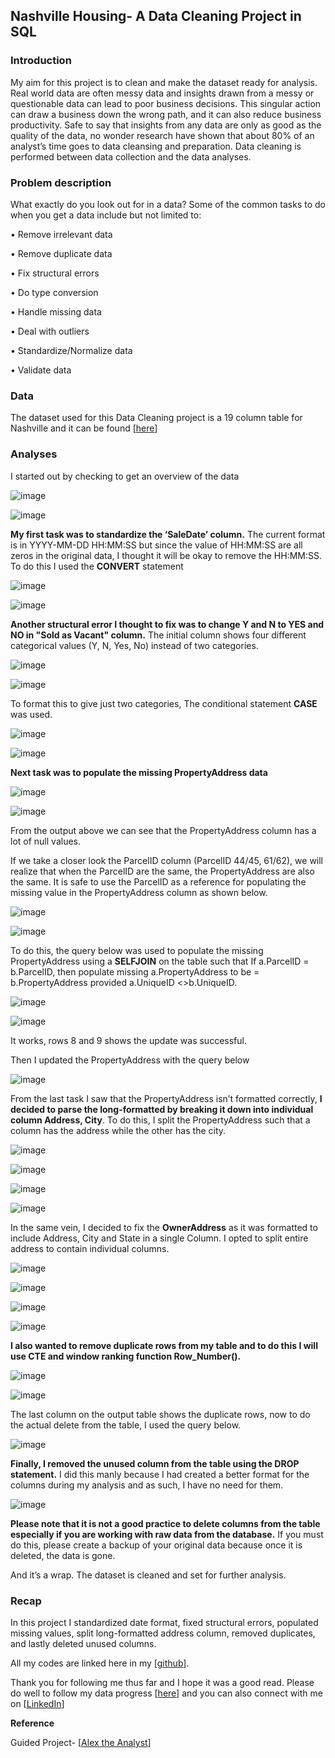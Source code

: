 ## Nashville Housing- A Data Cleaning Project in SQL


### Introduction
My aim for this project is to clean and make the dataset ready for analysis. Real world data are often messy data and insights drawn from a messy or questionable data can lead to poor business decisions.  This singular action can draw a business down the wrong path, and it can also reduce business productivity. Safe to say that insights from any data are only as good as the quality of the data, no wonder research have shown that about 80% of an analyst’s time goes to data cleansing and preparation. Data cleaning is performed between data collection and the data analyses.





### Problem description
What exactly do you look out for in a data? Some of the common tasks to do when you get a data include but not limited to:

•	Remove irrelevant data

•	Remove duplicate data

•	Fix structural errors

•	Do type conversion

•	Handle missing data

•	Deal with outliers

•	Standardize/Normalize data

•	Validate data





### Data
The dataset used for this Data Cleaning project is a 19 column table for Nashville and it can be found [[here](https://github.com/Tolulope-Akinmoju/NashvilleHousing-Data-clean-in-SQL/blob/main/Nashville%20Housing%20Data%20for%20Data%20Cleaning.xlsx)] 




### Analyses

I started out by checking to get an overview of the data

![image](https://user-images.githubusercontent.com/114532273/211410268-076e6388-fc90-49c8-b9ce-020e21a832c4.png)

 

![image](https://user-images.githubusercontent.com/114532273/211410314-4ebe3e42-6523-4a5f-8ed2-805b2a650541.png)



**My first task was to standardize the ‘SaleDate’ column.** The current format is in YYYY-MM-DD HH:MM:SS but since the value of HH:MM:SS are all zeros in the original data, I thought it will be okay to remove the HH:MM:SS. To do this I used the **CONVERT** statement

 ![image](https://user-images.githubusercontent.com/114532273/211410509-f6570ea8-e176-4578-8c78-9734cafd33ba.png)

![image](https://user-images.githubusercontent.com/114532273/211410543-dd23aeef-06d7-4ee7-9f96-999f758ae8e4.png)

 


**Another structural error I thought to fix was to change Y and N to YES and NO in "Sold as Vacant" column.** The initial column shows four different categorical values (Y, N, Yes, No) instead of two categories.

![image](https://user-images.githubusercontent.com/114532273/211410571-0c350bde-b44b-482e-9e42-f0115705e787.png)

 
![image](https://user-images.githubusercontent.com/114532273/211410641-5f8a2e6b-9a4d-4a3e-9a4d-6663ae33accd.png)

 

To format this to give just two categories, The conditional statement **CASE** was used.
 
![image](https://user-images.githubusercontent.com/114532273/211410678-b42dc7fb-1038-463f-8560-98a360fbc12a.png)

 
![image](https://user-images.githubusercontent.com/114532273/211410750-3b46d765-5184-4938-adf6-4629865305df.png)








**Next task was to populate the missing PropertyAddress data**
 
![image](https://user-images.githubusercontent.com/114532273/211410797-61fc8d8e-893f-494a-82ae-f929498cdaee.png)

![image](https://user-images.githubusercontent.com/114532273/211410822-d20c7174-4170-443b-9cb7-bf7900c457b4.png)

 


From the output above we can see that the PropertyAddress column has a lot of null values.

If we take a closer look the ParcelID column (ParcelID 44/45, 61/62), we will realize that when the ParcelID are the same, the PropertyAddress are also the same. It is safe to use the ParcelID as a reference for populating the missing value in the PropertyAddress column as shown below.

 
![image](https://user-images.githubusercontent.com/114532273/211410919-0a66f258-1f96-4f7c-b7b7-84a831364dae.png)

 
![image](https://user-images.githubusercontent.com/114532273/211410940-9a6e09ca-86a4-435c-ad1c-9e7f9322a780.png)


To do this, the query below was used to populate the missing PropertyAddress using a **SELFJOIN** on the table such that If a.ParcelID = b.ParcelID, then populate missing a.PropertyAddress to be = b.PropertyAddress provided a.UniqueID <>b.UniqueID.
 

 ![image](https://user-images.githubusercontent.com/114532273/211410993-2065dfb9-007e-4ad9-a726-813b3397a1ab.png)


![image](https://user-images.githubusercontent.com/114532273/211411030-854f8ac7-2666-4ef7-bb7d-329e65241e24.png)

It works, rows 8 and 9 shows the update was successful.

Then I updated the PropertyAddress with the query below
 
![image](https://user-images.githubusercontent.com/114532273/211411057-28b028c8-02a2-4de3-9859-c213353d0e83.png)




From the last task I saw that the PropertyAddress isn’t formatted correctly, **I decided to parse the long-formatted by breaking it down into individual column Address, City**. To do this, I split the PropertyAddress such that a column has the address while the other has the city.

 

![image](https://user-images.githubusercontent.com/114532273/211411111-8adcbf34-fec9-4648-8339-5dc03765d9ac.png)


  ![image](https://user-images.githubusercontent.com/114532273/211411142-7158b386-454a-4394-9516-c12ac4ff25e2.png)


 ![image](https://user-images.githubusercontent.com/114532273/211411184-0bced50b-cbcc-4929-8f60-ae496a3105b1.png)


 ![image](https://user-images.githubusercontent.com/114532273/211411208-184f83ce-f26b-4f69-80ed-1f23f24eed97.png)

 



In the same vein, I decided to fix the **OwnerAddress** as it was formatted to include Address, City and State in a single Column. I opted to split entire address to contain individual columns.
 
![image](https://user-images.githubusercontent.com/114532273/211411319-51891cd5-a6c1-4432-ba65-0e0a12c502dd.png)

![image](https://user-images.githubusercontent.com/114532273/211411345-e62fce55-2f0e-440b-9823-42d9d9c7fd16.png)


![image](https://user-images.githubusercontent.com/114532273/211411363-76816ca1-3918-4bdc-88d0-a04fd6a508a6.png)

![image](https://user-images.githubusercontent.com/114532273/211411406-68229fbe-620a-4a47-a6eb-0123ccd90baa.png)







**I also wanted to remove duplicate rows from my table and to do this I will use CTE and window ranking function Row_Number().**

 
 ![image](https://user-images.githubusercontent.com/114532273/211411449-a74ee8c8-aa8f-437c-9555-443a22768302.png)

![image](https://user-images.githubusercontent.com/114532273/211411477-c1359ab0-b3aa-476f-8599-dece3cef7c2f.png)




 


The last column on the output table shows the duplicate rows, now to do the actual delete from the table, I used the query below.
 
![image](https://user-images.githubusercontent.com/114532273/211411506-ecd526d8-2e03-4f3d-b291-e5b34090ebd1.png)





**Finally, I removed the unused column from the table using the DROP statement.** I did this manly because I had created a better format for the columns during my analysis and as such, I have no need for them.
 
![image](https://user-images.githubusercontent.com/114532273/211411575-fac7fbf7-3745-4628-98c7-b2c31733e3ae.png)



**Please note that it is not a good practice to delete columns from the table especially if you are working with raw data from the database.**  If you must do this, please create a backup of your original data because once it is deleted, the data is gone.

And it’s a wrap. The dataset is cleaned and set for further analysis.



### Recap
In this project I standardized date format, fixed structural errors, populated missing values, split long-formatted address column, removed duplicates, and lastly deleted unused columns.

All my codes are linked here in my [[github](https://github.com/Tolulope-Akinmoju/NashvilleHousing-Data-clean-in-SQL/blob/main/Data%20Cleaning%20In%20SQL.sql)].

Thank you for following me thus far and I hope it was a good read. Please do well to follow my data progress [[here](https://tolulope-akinmoju.github.io/)] and you can also connect with me on [[LinkedIn](https://www.linkedin.com/in/tolulope-akinmoju)]


**Reference**


Guided Project- [[Alex the Analyst](https://www.youtube.com/watch?v=8rO7ztF4NtU&list=PLUaB-1hjhk8H48Pj32z4GZgGWyylqv85f&index=4)]
